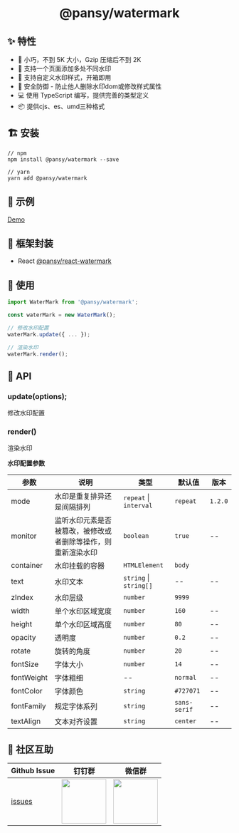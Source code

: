 <h1 align="center">@pansy/watermark</h1>

## ✨ 特性

- 🚀 小巧，不到 5K 大小，Gzip 压缩后不到 2K
- 🌴 支持一个页面添加多处不同水印
- 🐠 支持自定义水印样式，开箱即用
- 🌈 安全防御 - 防止他人删除水印dom或修改样式属性
- 💻 使用 TypeScript 编写，提供完善的类型定义
- 📦 提供cjs、es、umd三种格式

## 🏗 安装

```
// npm
npm install @pansy/watermark --save

// yarn
yarn add @pansy/watermark
```

## 🚄 示例

[Demo](https://react-components-vert.vercel.app/components/basic/watermark)

## 🚗 框架封装

- React [@pansy/react-watermark](https://github.com/pansyjs/react-components/tree/master/packages/watermark)

## 🔨 使用
```ts
import WaterMark from '@pansy/watermark';

const waterMark = new WaterMark();

// 修改水印配置
waterMark.update({ ... });

// 渲染水印
waterMark.render();
```

## 🐚 API

### update(options);

修改水印配置

### render()

渲染水印

**水印配置参数**

| 参数          | 说明          | 类型                 | 默认值 | 版本 |
| ------------ | --------------| ------------------- | ------ | ---- |
| mode        | 水印是重复排异还是间隔排列      | `repeat` \| `interval`     | `repeat`     |   `1.2.0` |
| monitor      | 监听水印元素是否被篡改，被修改或者删除等操作，则重新渲染水印 | `boolean`  | `true` | --   |
| container        | 水印挂载的容器      | `HTMLElement`     | `body`     |    |
| text         | 水印文本        | `string` \| `string[]` |  --   | --   |
| zIndex        | 水印层级      | `number`     | `9999`     |    |
| width        | 单个水印区域宽度  | `number`           | `160`    | --   |
| height      | 单个水印区域高度   | `number`           | `80` | --   |
| opacity      | 透明度          | `number`           |  `0.2`   | --   |
| rotate      | 旋转的角度        | `number`           | `20`     | --   |
| fontSize      | 字体大小          | `number`           |  `14`   | --   |
| fontWeight    | 字体粗细        | --           | `normal`   | --   |
| fontColor      | 字体颜色        | `string`      |  `#727071`   | --   |
| fontFamily    | 规定字体系列      | `string`      | `sans-serif`    | --   |
| textAlign    | 文本对齐设置      | `string`      | `center`    | --   |


## 🌟 社区互助

| Github Issue                                                 | 钉钉群                                                                                     | 微信群                                                                                   |
| ------------------------------------------------------------ | ------------------------------------------------------------------------------------------ | ---------------------------------------------------------------------------------------- |
| [issues](https://github.com/pansyjs/watermark/issues) | <img src="https://github.com/alitajs/alita/blob/master/public/dingding.png" width="100" /> | <img src="https://github.com/alitajs/alita/blob/master/public/wechat.png" width="100" /> |
